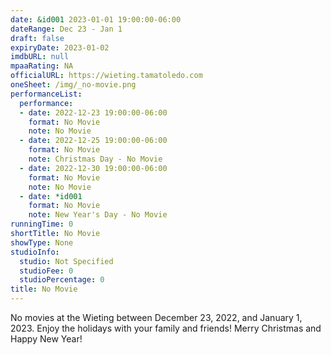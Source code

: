 ```yaml
---
date: &id001 2023-01-01 19:00:00-06:00
dateRange: Dec 23 - Jan 1
draft: false
expiryDate: 2023-01-02
imdbURL: null
mpaaRating: NA
officialURL: https://wieting.tamatoledo.com
oneSheet: /img/_no-movie.png
performanceList:
  performance:
  - date: 2022-12-23 19:00:00-06:00
    format: No Movie
    note: No Movie
  - date: 2022-12-25 19:00:00-06:00
    format: No Movie
    note: Christmas Day - No Movie
  - date: 2022-12-30 19:00:00-06:00
    format: No Movie
    note: No Movie
  - date: *id001
    format: No Movie
    note: New Year's Day - No Movie
runningTime: 0
shortTitle: No Movie
showType: None
studioInfo:
  studio: Not Specified
  studioFee: 0
  studioPercentage: 0
title: No Movie
---
```


No movies at the Wieting between December 23, 2022, and January 1, 2023.  Enjoy the holidays with your family and friends!  Merry Christmas and Happy New Year!